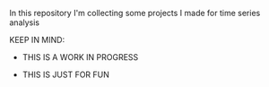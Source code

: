 In this repository I'm collecting some projects I made for time series analysis

KEEP IN MIND:

- THIS IS A WORK IN PROGRESS

- THIS IS JUST FOR FUN
